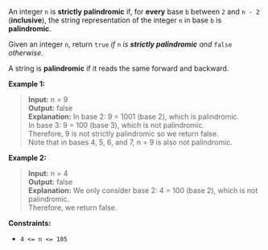 An integer `n` is **strictly palindromic** if, for **every** base `b` between `2` and `n - 2` (**inclusive**), the string representation of the integer `n` in base `b` is **palindromic**.



Given an integer `n`, return `true` _if_ `n` _is **strictly palindromic** and_ `false` _otherwise_.



A string is **palindromic** if it reads the same forward and backward.




**Example 1:**



>**Input:** n = 9<br>**Output:** false<br>**Explanation:** In base 2: 9 = 1001 (base 2), which is palindromic.<br>In base 3: 9 = 100 (base 3), which is not palindromic.<br>Therefore, 9 is not strictly palindromic so we return false.<br>Note that in bases 4, 5, 6, and 7, n = 9 is also not palindromic.



**Example 2:**


>**Input:** n = 4<br>**Output:** false<br>**Explanation:** We only consider base 2: 4 = 100 (base 2), which is not palindromic.<br>Therefore, we return false.


**Constraints:**


- `4 <= n <= 105`

